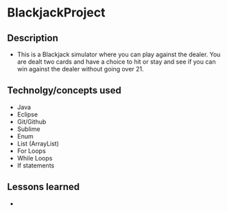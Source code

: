 # BlackjackProject

## Description
- This is a Blackjack simulator where you can play against the dealer. You are dealt two cards and have a choice to hit or stay and see if you can win against the dealer without going over 21.

## Technolgy/concepts used
- Java
- Eclipse
- Git/Github
- Sublime
- Enum
- List (ArrayList)
- For Loops
- While Loops
- If statements

## Lessons learned
- 
